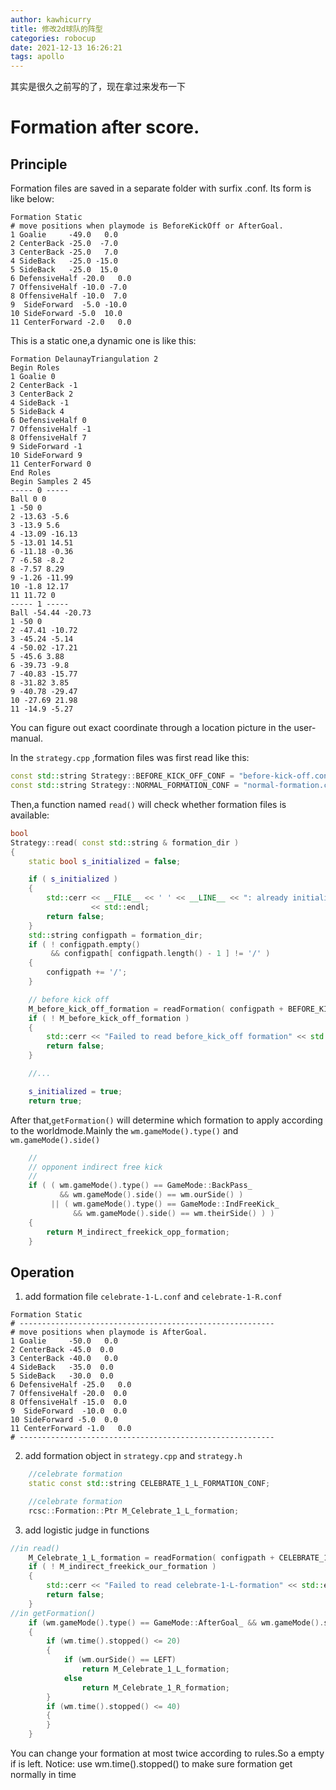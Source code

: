 ```yaml
---
author: kawhicurry
title: 修改2d球队的阵型
categories: robocup
date: 2021-12-13 16:26:21
tags: apollo
---
```

其实是很久之前写的了，现在拿过来发布一下

# Formation after score.

## Principle

Formation files are saved in a separate folder with surfix .conf.
Its form is like below:
```
Formation Static
# move positions when playmode is BeforeKickOff or AfterGoal.
1 Goalie     -49.0   0.0
2 CenterBack -25.0  -7.0
3 CenterBack -25.0   7.0
4 SideBack   -25.0 -15.0
5 SideBack   -25.0  15.0
6 DefensiveHalf -20.0   0.0
7 OffensiveHalf -10.0 -7.0
8 OffensiveHalf -10.0  7.0
9  SideForward  -5.0 -10.0
10 SideForward -5.0  10.0
11 CenterForward -2.0   0.0
```
This is a static one,a dynamic one is like this:
```
Formation DelaunayTriangulation 2
Begin Roles
1 Goalie 0
2 CenterBack -1
3 CenterBack 2
4 SideBack -1
5 SideBack 4
6 DefensiveHalf 0
7 OffensiveHalf -1
8 OffensiveHalf 7
9 SideForward -1
10 SideForward 9
11 CenterForward 0
End Roles
Begin Samples 2 45
----- 0 -----
Ball 0 0
1 -50 0
2 -13.63 -5.6
3 -13.9 5.6
4 -13.09 -16.13
5 -13.01 14.51
6 -11.18 -0.36
7 -6.58 -8.2
8 -7.57 8.29
9 -1.26 -11.99
10 -1.8 12.17
11 11.72 0
----- 1 -----
Ball -54.44 -20.73
1 -50 0
2 -47.41 -10.72
3 -45.24 -5.14
4 -50.02 -17.21
5 -45.6 3.88
6 -39.73 -9.8
7 -40.83 -15.77
8 -31.82 3.85
9 -40.78 -29.47
10 -27.69 21.98
11 -14.9 -5.27
```
You can figure out exact coordinate through a location picture in the user-manual.

In the `strategy.cpp` ,formation files was first read like this:
```c++
const std::string Strategy::BEFORE_KICK_OFF_CONF = "before-kick-off.conf";
const std::string Strategy::NORMAL_FORMATION_CONF = "normal-formation.conf";
```

Then,a function named `read()` will check whether formation files is available:
```c++
bool
Strategy::read( const std::string & formation_dir )
{
    static bool s_initialized = false;

    if ( s_initialized )
    {
        std::cerr << __FILE__ << ' ' << __LINE__ << ": already initialized."
                  << std::endl;
        return false;
    }
    std::string configpath = formation_dir;
    if ( ! configpath.empty()
         && configpath[ configpath.length() - 1 ] != '/' )
    {
        configpath += '/';
    }

    // before kick off
    M_before_kick_off_formation = readFormation( configpath + BEFORE_KICK_OFF_CONF );
    if ( ! M_before_kick_off_formation )
    {
        std::cerr << "Failed to read before_kick_off formation" << std::endl;
        return false;
    }

    //...

    s_initialized = true;
    return true;
```

After that,`getFormation()` will determine which formation to apply according to the worldmode.Mainly the `wm.gameMode().type()` and `wm.gameMode().side()`
```c++
    //
    // opponent indirect free kick
    //
    if ( ( wm.gameMode().type() == GameMode::BackPass_
           && wm.gameMode().side() == wm.ourSide() )
         || ( wm.gameMode().type() == GameMode::IndFreeKick_
              && wm.gameMode().side() == wm.theirSide() ) )
    {
        return M_indirect_freekick_opp_formation;
    }
```

## Operation

1. add formation file `celebrate-1-L.conf` and `celebrate-1-R.conf`
```
Formation Static
# ---------------------------------------------------------
# move positions when playmode is AfterGoal.
1 Goalie     -50.0   0.0
2 CenterBack -45.0  0.0
3 CenterBack -40.0   0.0
4 SideBack   -35.0  0.0
5 SideBack   -30.0  0.0
6 DefensiveHalf -25.0   0.0
7 OffensiveHalf -20.0  0.0
8 OffensiveHalf -15.0  0.0
9  SideForward  -10.0  0.0
10 SideForward -5.0  0.0
11 CenterForward -1.0   0.0
# ---------------------------------------------------------
```

2. add formation object in `strategy.cpp` and `strategy.h`
```c++
    //celebrate formation
    static const std::string CELEBRATE_1_L_FORMATION_CONF;

    //celebrate formation
    rcsc::Formation::Ptr M_Celebrate_1_L_formation;
```

3. add logistic judge in functions
```c++
//in read()
    M_Celebrate_1_L_formation = readFormation( configpath + CELEBRATE_1_L_FORMATION_CONF);
    if ( ! M_indirect_freekick_our_formation )
    {
        std::cerr << "Failed to read celebrate-1-L-formation" << std::endl;
        return false;
    }
//in getFormation()
    if (wm.gameMode().type() == GameMode::AfterGoal_ && wm.gameMode().side() == wm.ourSide())
    {
        if (wm.time().stopped() <= 20)
        {
            if (wm.ourSide() == LEFT)
                return M_Celebrate_1_L_formation;
            else
                return M_Celebrate_1_R_formation;
        }
        if (wm.time().stopped() <= 40)
        {
        }
    }
```
You can change your formation at most twice according to rules.So a empty if is left.
Notice: use wm.time().stopped() to make sure formation get normally in time






